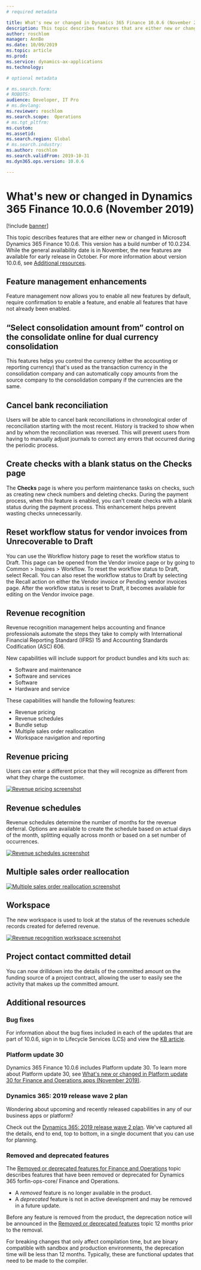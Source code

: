 ```yaml
---
# required metadata

title: What's new or changed in Dynamics 365 Finance 10.0.6 (November 2019)
description: This topic describes features that are either new or changed in Dynamics 365 Finance 10.0.6.
author: roschlom
manager: AnnBe
ms.date: 10/09/2019
ms.topic: article
ms.prod: 
ms.service: dynamics-ax-applications
ms.technology: 

# optional metadata

# ms.search.form: 
# ROBOTS: 
audience: Developer, IT Pro
# ms.devlang: 
ms.reviewer: roschlom
ms.search.scope:  Operations
# ms.tgt_pltfrm: 
ms.custom: 
ms.assetid: 
ms.search.region: Global
# ms.search.industry: 
ms.author: roschlom
ms.search.validFrom: 2019-10-31 
ms.dyn365.ops.version: 10.0.6

---
```

# What's new or changed in Dynamics 365 Finance 10.0.6 (November 2019)

[!include [banner](../includes/banner.md)]

This topic describes features that are either new or changed in Microsoft Dynamics 365 Finance 10.0.6. This version has a build number of 10.0.234. While the general availability date is in November, the new features are available for early release in October. For more information about version 10.0.6, see [Additional resources](whats-new-finance-10-0-6.md#additional-resources).

## Feature management enhancements
Feature management now allows you to enable all new features by default, require confirmation to enable a feature, and enable all features that have not already been enabled. 

## “Select consolidation amount from” control on the consolidate online for dual currency consolidation
This features helps you control the currency (either the accounting or reporting currency) that's used as the transaction currency in the consolidation company and can automatically copy amounts from the source company to the consolidation company if the currencies are the same.

## Cancel bank reconciliation
Users will be able to cancel bank reconciliations in chronological order of reconciliation starting with the most recent. History is tracked to show when and by whom the reconciliation was reversed. This will prevent users from having to manually adjust journals to correct any errors that occurred during the periodic process.

## Create checks with a blank status on the Checks page
The **Checks** page is where you perform maintenance tasks on checks, such as creating new check numbers and deleting checks. During the payment process, when this feature is enabled, you can't create checks with a blank status during the payment process. This enhancement helps prevent wasting checks unnecessarily.

## Reset workflow status for vendor invoices from Unrecoverable to Draft
You can use the Workflow history page to reset the workflow status to Draft. This page can be opened from the Vendor invoice page or by going to Common > Inquires > Workflow. To reset the workflow status to Draft, select Recall. You can also reset the workflow status to Draft by selecting the Recall action on either the Vendor invoice or Pending vendor invoices page. After the workflow status is reset to Draft, it becomes available for editing on the Vendor invoice page.

## Revenue recognition
Revenue recognition management helps accounting and finance professionals automate the steps they take to comply with International Financial Reporting Standard (IFRS) 15 and Accounting Standards Codification (ASC) 606.

New capabilities will include support for product bundles and kits such as:

- Software and maintenance
- Software and services
- Software
- Hardware and service

These capabilities will handle the following features:

- Revenue pricing 
- Revenue schedules
- Bundle setup 
- Multiple sales order reallocation
- Workspace navigation and reporting

## Revenue pricing
Users can enter a different price that they will recognize as different from what they charge the customer.

[![Revenue pricing screenshot](../accounts-receivable/media/rev-rec-whats-new-1-revenue-pricing.png)](../accounts-receivable/media/rev-rec-whats-new-1-revenue-pricing.png)

## Revenue schedules
Revenue schedules determine the number of months for the revenue deferral. Options are available to create the schedule based on actual days of the month, splitting equally across month or based on a set number of occurrences.

[![Revenue schedules screenshot](../accounts-receivable/media/rev-rec-whats-new-2-revenue-schedules.png)](../accounts-receivable/media/rev-rec-whats-new-2-revenue-schedules.png)

## Multiple sales order reallocation

[![Multiple sales order reallocation screenshot](../accounts-receivable/media/rev-rec-whats-new-3-multiple-sales-order-reallocation.png)](../accounts-receivable/media/rev-rec-whats-new-3-multiple-sales-order-reallocation.png)

## Workspace 
The new workspace is used to look at the status of the revenues schedule records created for deferred revenue.

[![Revenue recognition workspace screenshot](../accounts-receivable/media/rev-rec-whats-new-4-revenue-recognition-workspace.png)](../accounts-receivable/media/rev-rec-whats-new-4-revenue-recognition-workspace.png)

## Project contact committed detail
You can now drilldown into the details of the committed amount on the funding source of a project contract, allowing the user to easily see the activity that makes up the committed amount.

## Additional resources

### Bug fixes
For information about the bug fixes included in each of the updates that are part of 10.0.6, sign in to Lifecycle Services (LCS) and view the [KB article](https://fix.lcs.dynamics.com/Issue/Details?bugId=369581&dbType=3&qc=ba058110be40fe16a39469298041b1a7baf82eb65bb9df4d864602d2c6bf93d7).

### Platform update 30
Dynamics 365 Finance 10.0.6 includes Platform update 30. To learn more about Platform update 30, see [What's new or changed in Platform update 30 for Finance and Operations apps (November 2019)](../../fin-ops-core/fin-ops/get-started/whats-new-platform-update-30.md).

### Dynamics 365: 2019 release wave 2 plan
Wondering about upcoming and recently released capabilities in any of our business apps or platform?

Check out the [Dynamics 365: 2019 release wave 2 plan](https://docs.microsoft.com/dynamics365-release-plan/2019wave2/). We've captured all the details, end to end, top to bottom, in a single document that you can use for planning.

### Removed and deprecated features
The [Removed or deprecated features for Finance and Operations](../../fin-ops-core/dev-itpro/migration-upgrade/deprecated-features.md) topic describes features that have been removed or deprecated for Dynamics 365 forfin-ops-core/ Finance and Operations.

- A *removed* feature is no longer available in the product.
- A *deprecated* feature is not in active development and may be removed in a future update.

Before any feature is removed from the product, the deprecation notice will be announced in the [Removed or deprecated features](../../dev-itpro/migration-upgrade/deprecated-features.md) topic 12 months prior to the removal.

For breaking changes that only affect compilation time, but are binary compatible with sandbox and production environments, the deprecation time will be less than 12 months. Typically, these are functional updates that need to be made to the compiler.
